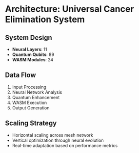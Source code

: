 # Architecture: Universal Cancer Elimination System

## System Design
- **Neural Layers**: 11
- **Quantum Qubits**: 89
- **WASM Modules**: 24

## Data Flow
1. Input Processing
2. Neural Network Analysis
3. Quantum Enhancement
4. WASM Execution
5. Output Generation

## Scaling Strategy
- Horizontal scaling across mesh network
- Vertical optimization through neural evolution
- Real-time adaptation based on performance metrics
